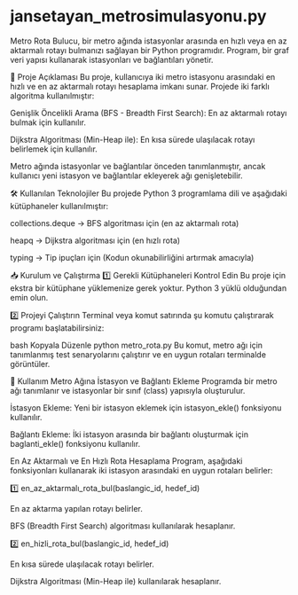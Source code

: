 # jansetayan_metrosimulasyonu.py
Metro Rota Bulucu, bir metro ağında istasyonlar arasında en hızlı veya en az aktarmalı rotayı bulmanızı sağlayan bir Python programıdır. Program, bir graf veri yapısı kullanarak istasyonları ve bağlantıları yönetir.

📌 Proje Açıklaması
Bu proje, kullanıcıya iki metro istasyonu arasındaki en hızlı ve en az aktarmalı rotayı hesaplama imkanı sunar. Projede iki farklı algoritma kullanılmıştır:

Genişlik Öncelikli Arama (BFS - Breadth First Search): En az aktarmalı rotayı bulmak için kullanılır.

Dijkstra Algoritması (Min-Heap ile): En kısa sürede ulaşılacak rotayı belirlemek için kullanılır.

Metro ağında istasyonlar ve bağlantılar önceden tanımlanmıştır, ancak kullanıcı yeni istasyon ve bağlantılar ekleyerek ağı genişletebilir.

🛠 Kullanılan Teknolojiler
Bu projede Python 3 programlama dili ve aşağıdaki kütüphaneler kullanılmıştır:

collections.deque → BFS algoritması için (en az aktarmalı rota)

heapq → Dijkstra algoritması için (en hızlı rota)

typing → Tip ipuçları için (Kodun okunabilirliğini artırmak amacıyla)

📥 Kurulum ve Çalıştırma
1️⃣ Gerekli Kütüphaneleri Kontrol Edin
Bu proje için ekstra bir kütüphane yüklemenize gerek yoktur. Python 3 yüklü olduğundan emin olun.

2️⃣ Projeyi Çalıştırın
Terminal veya komut satırında şu komutu çalıştırarak programı başlatabilirsiniz:

bash
Kopyala
Düzenle
python metro_rota.py
Bu komut, metro ağı için tanımlanmış test senaryolarını çalıştırır ve en uygun rotaları terminalde görüntüler.

🚆 Kullanım
Metro Ağına İstasyon ve Bağlantı Ekleme
Programda bir metro ağı tanımlanır ve istasyonlar bir sınıf (class) yapısıyla oluşturulur.

İstasyon Ekleme: Yeni bir istasyon eklemek için istasyon_ekle() fonksiyonu kullanılır.

Bağlantı Ekleme: İki istasyon arasında bir bağlantı oluşturmak için baglanti_ekle() fonksiyonu kullanılır.

En Az Aktarmalı ve En Hızlı Rota Hesaplama
Program, aşağıdaki fonksiyonları kullanarak iki istasyon arasındaki en uygun rotaları belirler:

1️⃣ en_az_aktarmalı_rota_bul(baslangic_id, hedef_id)

En az aktarma yapılan rotayı belirler.

BFS (Breadth First Search) algoritması kullanılarak hesaplanır.

2️⃣ en_hizli_rota_bul(baslangic_id, hedef_id)

En kısa sürede ulaşılacak rotayı belirler.

Dijkstra Algoritması (Min-Heap ile) kullanılarak hesaplanır.
